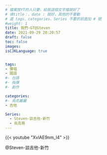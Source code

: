```yaml
---
# 檔案放YT的人只要，給我這個文字檔就好了
# 填title：、date : 就好，其他的不要動
# 選 tags、categories、Series 不要的前面加 # 號
#weight: 1
title: 我們-GT@Steven
date: 2021-09-29 20:20:57
draft: false
toc: false
images:
isCJKLanguage: true


tags:
- 彈唱
- 國語
#- 台語
#- 指彈
#- 創作

categories:
#- 烏克麗麗
- 吉他

Series:
  - Steven-談吉他-新竹
  - 烏克萌
---
```



<!-- 以下為文章內容，可以自己加文字感言,YouTube 只要後面那串字就可以-->



{{< youtube "XvlAE9nm_l4" >}}
&nbsp;


 @Steven-談吉他-新竹

